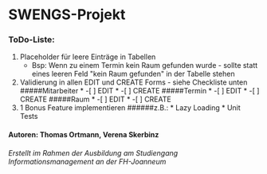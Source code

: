 # SWENGS-Projekt
### ToDo-Liste:
1. Placeholder für leere Einträge in Tabellen 
    * Bsp: Wenn zu einem Termin kein Raum gefunden wurde - sollte statt
    eines leeren Feld "kein Raum gefunden" in der Tabelle stehen
2. Validierung in allen EDIT und CREATE Forms - siehe Checkliste unten
    #####Mitarbeiter
        * -[ ] EDIT
        * -[ ] CREATE
    #####Termin
        * -[ ] EDIT
        * -[ ] CREATE
    #####Raum
        * -[ ] EDIT
        * -[ ] CREATE
3. 1 Bonus Feature implementieren
    ######z.B.:
        * Lazy Loading
        * Unit Tests

    
    
#### Autoren: Thomas Ortmann, Verena Skerbinz
###### Erstellt im Rahmen der Ausbildung am Studiengang Informationsmanagement an der FH-Joanneum


